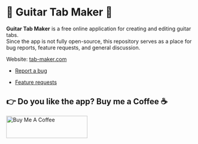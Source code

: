 # 🎸 Guitar Tab Maker 🎸

**Guitar Tab Maker** is a free online application for creating and editing guitar tabs.<br/>
Since the app is not fully open-source, this repository serves as a place for bug reports, feature requests, and general discussion.

Website: [tab-maker.com](https://tab-maker.com) 

- [Report a bug](https://github.com/kulek1/guitar-tab-maker-issues/issues)

- [Feature requests](https://github.com/kulek1/guitar-tab-maker-issues/labels/feature%20request)



## 👉 Do you like the app? Buy me a Coffee ☕️ 
<a href="https://www.buymeacoffee.com/tabmaker" target="_blank"><img src="https://cdn.buymeacoffee.com/buttons/v2/default-yellow.png" alt="Buy Me A Coffee" style="height: 60px !important;width: 217px !important;" ></a>
